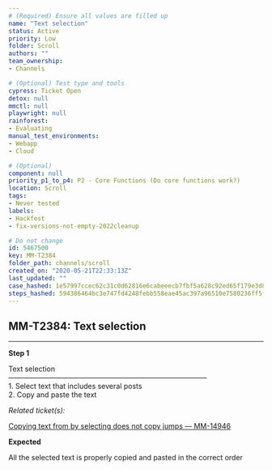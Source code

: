 ```yaml
---
# (Required) Ensure all values are filled up
name: "Text selection"
status: Active
priority: Low
folder: Scroll
authors: ""
team_ownership: 
- Channels

# (Optional) Test type and tools
cypress: Ticket Open
detox: null
mmctl: null
playwright: null
rainforest: 
- Evaluating
manual_test_environments: 
- Webapp
- Cloud

# (Optional)
component: null
priority_p1_to_p4: P2 - Core Functions (Do core functions work?)
location: Scroll
tags: 
- Never tested
labels: 
- Hackfest
- fix-versions-not-empty-2022cleanup

# Do not change
id: 5467500
key: MM-T2384
folder_path: channels/scroll
created_on: "2020-05-21T22:33:13Z"
last_updated: ""
case_hashed: 1e57997ccec62c31c0d62816e6cabeeecb7fbf5a628c92ed65f179e3d879007e0929bcd2293cd673cf1d740d0b9a6289
steps_hashed: 594386464bc3e747fd4248febb558eae45ac397a96510e7580236ff5f6ac2cc04a440a604384bc54cc0d97c6048a1ac7
---
```


## MM-T2384: Text selection

---

**Step 1**

Text selection\
————————————————————————————\
1\. Select text that includes several posts\
2\. Copy and paste the text

_Related ticket(s):_

[Copying text from by selecting does not copy jumps — MM-14946](https://mattermost.atlassian.net/browse/MM-14946)

**Expected**

All the selected text is properly copied and pasted in the correct order
